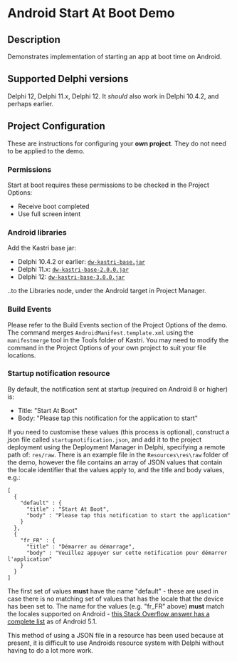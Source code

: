 # Android Start At Boot Demo

## Description

Demonstrates implementation of starting an app at boot time on Android.

## Supported Delphi versions

Delphi 12, Delphi 11.x, Delphi 12. It _should_ also work in Delphi 10.4.2, and perhaps earlier.

## Project Configuration

These are instructions for configuring your **own project**. They do not need to be applied to the demo.

### Permissions

Start at boot requires these permissions to be checked in the Project Options:

* Receive boot completed
* Use full screen intent

### Android libraries

Add the Kastri base jar:

* Delphi 10.4.2 or earlier: [`dw-kastri-base.jar`](https://github.com/DelphiWorlds/Kastri/blob/master/Lib/dw-kastri-base.jar)
* Delphi 11.x: [`dw-kastri-base-2.0.0.jar`](https://github.com/DelphiWorlds/Kastri/blob/master/Lib/dw-kastri-base-2.0.0.jar) 
* Delphi 12: [`dw-kastri-base-3.0.0.jar`](https://github.com/DelphiWorlds/Kastri/blob/master/Lib/dw-kastri-base-3.0.0.jar) 
 
..to the Libraries node, under the Android target in Project Manager.

### Build Events

Please refer to the Build Events section of the Project Options of the demo. The command merges `AndroidManifest.template.xml` using the `manifestmerge` tool in the Tools folder of Kastri. You may need to modify the command in the Project Options of your own project to suit your file locations.

### Startup notification resource

By default, the notification sent at startup (required on Android 8 or higher) is: 

* Title: "Start At Boot"
* Body: "Please tap this notification for the application to start"

If you need to customise these values (this process is optional), construct a json file called `startupnotification.json`, and add it to the project deployment using the Deployment Manager in Delphi, specifying a remote path of: `res/raw`. There is an example file in the `Resources\res\raw` folder of the demo, however the file contains an array of JSON values that contain the locale identifier that the values apply to, and the title and body values, e.g.:

```
[
  {
    "default" : { 
      "title" : "Start At Boot",
      "body" : "Please tap this notification to start the application" 
    }
  },
  {
    "fr_FR" : {
      "title" : "Démarrer au démarrage",
      "body" : "Veuillez appuyer sur cette notification pour démarrer l'application"
    } 
  }
]
```

The first set of values **must** have the name "default" - these are used in case there is no matching set of values that has the locale that the device has been set to. The name for the values (e.g. "fr_FR" above) **must** match the locales supported on Android - [this Stack Overflow answer has a complete list](https://stackoverflow.com/a/30028371/3164070) as of Android 5.1. 

This method of using a JSON file in a resource has been used because at present, it is difficult to use Androids resource system with Delphi without having to do a lot more work.










